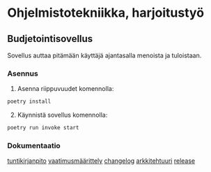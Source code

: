 # Ohjelmistotekniikka, harjoitustyö
## Budjetointisovellus

Sovellus auttaa pitämään käyttäjä ajantasalla menoista ja tuloistaan.

### Asennus

1. Asenna riippuvuudet komennolla:

```bash
poetry install
```

2. Käynnistä sovellus komennolla:

```bash
poetry run invoke start
```

### Dokumentaatio
[tuntikirjanpito](https://github.com/aliskyalisky/ot-harjoitustyo/blob/main/dokumentaatio/tuntikirjanpito.md)
[vaatimusmäärittely](https://github.com/aliskyalisky/ot-harjoitustyo/blob/main/dokumentaatio/vaatimusmaarittely.md)
[changelog](https://github.com/aliskyalisky/ot-harjoitustyo/blob/main/dokumentaatio/changelog.md)
[arkkitehtuuri](https://github.com/aliskyalisky/ot-harjoitustyo/blob/main/dokumentaatio/arkkitehtuuri.md)
[release](https://github.com/aliskyalisky/ot-harjoitustyo/releases/tag/Viiikko5)


